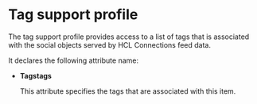 # Tag support profile

The tag support profile provides access to a list of tags that is associated with the social objects served by HCL Connections feed data.

It declares the following attribute name:

-   **Tagstags**

    This attribute specifies the tags that are associated with this item.

